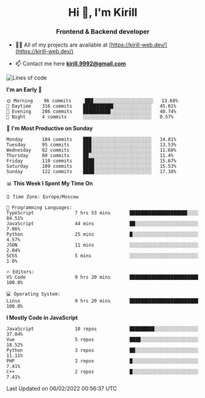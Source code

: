 <h1 align="center">Hi 👋, I'm Kirill</h1>
<h3 align="center">Frontend & Backend developer</h3>

- 👨‍💻 All of my projects are available at [https://kirill-web.dev/](https://kirill-web.dev/)

- 📫 Contact me here **kirill.9992@gmail.com**











<!--START_SECTION:waka-->
![Lines of code](https://img.shields.io/badge/From%20Hello%20World%20I%27ve%20Written-445%20Thousand%20lines%20of%20code-blue)

**I'm an Early 🐤** 

```text
🌞 Morning    96 commits     ███░░░░░░░░░░░░░░░░░░░░░░   13.68% 
🌆 Daytime    316 commits    ███████████░░░░░░░░░░░░░░   45.01% 
🌃 Evening    286 commits    ██████████░░░░░░░░░░░░░░░   40.74% 
🌙 Night      4 commits      ░░░░░░░░░░░░░░░░░░░░░░░░░   0.57%

```
📅 **I'm Most Productive on Sunday** 

```text
Monday       104 commits    ███░░░░░░░░░░░░░░░░░░░░░░   14.81% 
Tuesday      95 commits     ███░░░░░░░░░░░░░░░░░░░░░░   13.53% 
Wednesday    82 commits     ███░░░░░░░░░░░░░░░░░░░░░░   11.68% 
Thursday     80 commits     ██░░░░░░░░░░░░░░░░░░░░░░░   11.4% 
Friday       110 commits    ████░░░░░░░░░░░░░░░░░░░░░   15.67% 
Saturday     109 commits    ████░░░░░░░░░░░░░░░░░░░░░   15.53% 
Sunday       122 commits    ████░░░░░░░░░░░░░░░░░░░░░   17.38%

```


📊 **This Week I Spent My Time On** 

```text
⌚︎ Time Zone: Europe/Moscow

💬 Programming Languages: 
TypeScript               7 hrs 53 mins       █████████████████████░░░░   84.51% 
JavaScript               44 mins             ██░░░░░░░░░░░░░░░░░░░░░░░   7.86% 
Python                   25 mins             █░░░░░░░░░░░░░░░░░░░░░░░░   4.57% 
JSON                     11 mins             ░░░░░░░░░░░░░░░░░░░░░░░░░   2.04% 
SCSS                     5 mins              ░░░░░░░░░░░░░░░░░░░░░░░░░   1.0%

🔥 Editors: 
VS Code                  9 hrs 20 mins       █████████████████████████   100.0%

💻 Operating System: 
Linux                    9 hrs 20 mins       █████████████████████████   100.0%

```

**I Mostly Code in JavaScript** 

```text
JavaScript               10 repos            █████████░░░░░░░░░░░░░░░░   37.04% 
Vue                      5 repos             ████░░░░░░░░░░░░░░░░░░░░░   18.52% 
Python                   3 repos             ██░░░░░░░░░░░░░░░░░░░░░░░   11.11% 
PHP                      2 repos             █░░░░░░░░░░░░░░░░░░░░░░░░   7.41% 
C++                      2 repos             █░░░░░░░░░░░░░░░░░░░░░░░░   7.41%

```



 Last Updated on 06/02/2022 00:56:37 UTC
<!--END_SECTION:waka-->
